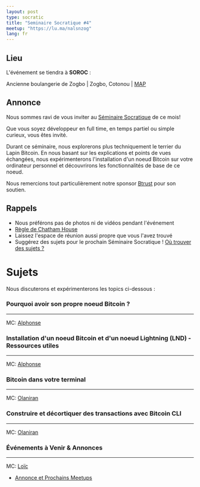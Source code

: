 ```yaml
---
layout: post
type: socratic
title: "Seminaire Socratique #4"
meetup: "https://lu.ma/nalsnzog"
lang: fr
---
```


## Lieu

L'événement se tiendra à **SOROC** :

Ancienne boulangerie de Zogbo \| Zogbo, Cotonou \| [MAP](https://www.google.com/maps/place/SOROC/@6.3910649,2.3913588,17z/data=!3m1!4b1!4m6!3m5!1s0x10235525ea0a9f8d:0xfd88007f0ba23d15!8m2!3d6.3910649!4d2.3913588!16s%2Fg%2F11sh2b2g3c?entry=ttu&g_ep=EgoyMDI1MDYwNC4wIKXMDSoASAFQAw%3D%3D)

## Annonce

Nous sommes ravi de vous inviter au [Séminaire Socratique](/about) de ce mois!

​Que vous soyez développeur en full time, en temps partiel ou simple curieux, vous êtes invité.

Durant ce séminaire, nous explorerons plus techniquement le terrier du Lapin Bitcoin. En nous basant sur les explications et points de vues échangées, nous expérimenterons l'installation d'un noeud Bitcoin sur votre ordinateur personnel et découvrirons les fonctionnalités de base de ce noeud.

Nous remercions tout particulièrement notre sponsor [Btrust](http://btrust.tech/) pour son soutien.

## Rappels

- Nous préférons pas de photos ni de vidéos pendant l'événement
- [Règle de Chatham House](https://www.chathamhouse.org/about-us/chatham-house-rule)
- Laissez l'espace de réunion aussi propre que vous l'avez trouvé
- Suggérez des sujets pour le prochain Séminaire Socratique ! [Où trouver des sujets ?](/topics)


# Sujets 

Nous discuterons et expérimenterons les topics ci-dessous : 

### Pourquoi avoir son propre noeud Bitcoin ?

---

MC: <a href="https://x.com/mehounme" target="_blank" rel="noopener noreferrer">Alphonse</a>

### Installation d'un noeud Bitcoin et d'un noeud Lightning (LND) - Ressources utiles

---

MC: [Alphonse](https://x.com/mehounme)

### Bitcoin dans votre terminal

---

MC: [Olaniran](https://x.com/heyolaniran)

### Construire et décortiquer des transactions avec Bitcoin CLI

---

MC: [Olaniran](https://x.com/heyolaniran)

### Événements à Venir & Annonces

---

MC: [Loïc](https://x.com/Loicbtc)

- [Annonce et Prochains Meetups]()
